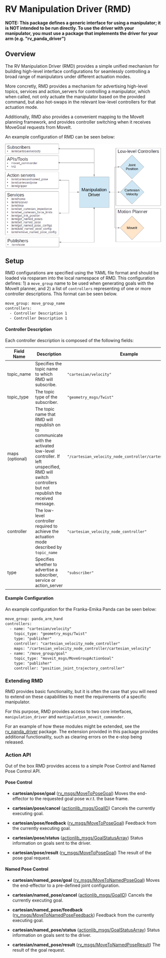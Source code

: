 # RV Manipulation Driver (RMD)

**NOTE: This package defines a generic interface for using a manipulator; it is NOT intended to be run directly. To use the driver with your manipulator, you must use a package that implements the driver for your arm (e.g. "rv_panda_driver")** 

## Overview

The RV Manipulation Driver (RMD) provides a simple unified mechanism for building high-level interface configurations for seamlessly controlling a broad range of manipulators under different actuation modes.

More concretly, RMD provides a mechanism for advertising high-level topics, services and action_servers for controlling a manipulator, which when called, not only actuate the manipulator based on the provided command, but also hot-swaps in the relevant low-level controllers for that actuation mode. 

Additionally, RMD also provides a convenient mapping to the MoveIt planning framework, and provides controller switching when it receives MoveGoal requests from MoveIt.

An example configuration of RMD can be seen below:

![system specification](docs/system_spec.png "System Specification")

## Setup
RMD configurations are specified using the YAML file format and should be loaded via rosparam into the local namespace of RMD. This configuration defines: 1) a `move_group` name to be used when generating goals with the MoveIt planner, and 2) a list of `controllers` representing of one or more controller descriptions. This format can be seen below. 

```
move_group: move_group_name
controllers:
  - Controller Description 1
  - Controller Description 1
```


#### Controller Description
Each controller description is composed of the following fields:

| Field Name | Description | Example |
| --------| --------| --------|
| topic_name       | Specifies the topic name to which RMD will subscribe. | `"cartesian/velocity"` |
| topic_type       | The topic type of the subscriber. |  `"geometry_msgs/Twist"`  |
| maps (optional)  | The topic name that RMD will republish on to communicate with the activated low-level controller. If left unspecified, RMD will switch controllers but not republish the received message.  | `"/cartesian_velocity_node_controller/cartesian_velocity"` |
| controller | The low-level controller required to achieve the actuation mode described by `topic_name` |  `"cartesian_velocity_node_controller"` |
| type | Specifies whether to advertise a subscriber, service or action_server |  `"subscriber"` |

#### Example Configuration

An example configuration for the Franka-Emika Panda can be seen below:
```
move_group: panda_arm_hand
controllers:
  - name: "cartesian/velocity"
    topic_type: "geometry_msgs/Twist"
    type: "publisher"
    controller: "cartesian_velocity_node_controller"
    maps: "/cartesian_velocity_node_controller/cartesian_velocity"
  - name: "/move_group/goal"
    topic_type: "moveit_msgs/MoveGroupActionGoal"
    type: "publisher"
    controller: "position_joint_trajectory_controller"
```

### Extending RMD
RMD provides basic functionality, but it is often the case that you will need to extend on these capabilities to meet the requirements of a specific manipulator.

For this purpose, RMD provides access to two core interfaces, `manipulation_driver` and `mantipulation_moveit_commander`. 

For an example of how these modules might be extended, see the [rv_panda_driver](https://github.com/roboticvisionorg/rv_panda_driver) package. The extension provided in this package provides additional functionality, such as clearing errors on the e-stop being released.


### Action API
Out of the box RMD provides access to a simple Pose Control and Named Pose Control API.

#### Pose Control

- **cartesian/pose/goal** ([rv_msgs/MoveToPoseGoal](https://github.com/roboticvisionorg/rv_msgs/blob/master/action/MoveToPose.action))
Moves the end-effector to the requested goal pose w.r.t. the base frame.

- **cartesian/pose/cancel** ([actionlib_msgs/GoalID](http://docs.ros.org/api/actionlib_msgs/html/msg/GoalID.html))
Cancels the currently executing goal.

- **cartesian/pose/feedback** ([rv_msgs/MoveToPoseGoal](https://github.com/roboticvisionorg/rv_msgs/blob/master/action/MoveToPose.action))
Feedback from the currently executing goal.

- **cartesian/pose/status** ([actionlib_msgs/GoalStatusArray](http://docs.ros.org/api/actionlib_msgs/html/msg/GoalStatusArray.html))
Status information on goals sent to the driver.

- **cartesian/pose/result** ([rv_msgs/MoveToPoseGoal](https://github.com/roboticvisionorg/rv_msgs/blob/master/action/MoveToPose.action))
The result of the pose goal request.

#### Named Pose Control

- **cartesian/named_pose/goal** ([rv_msgs/MoveToNamedPoseGoal](https://github.com/roboticvisionorg/rv_msgs/blob/master/action/MoveToNamedPose.action))
Moves the end-effector to a pre-defined joint configuration.

- **cartesian/named_pose/cancel** ([actionlib_msgs/GoalID](http://docs.ros.org/api/actionlib_msgs/html/msg/GoalID.html))
Cancels the currently executing goal.

- **cartesian/named_pose/feedback** ([rv_msgs/MoveToNamedPoseFeedback]((https://github.com/roboticvisionorg/rv_msgs/blob/master/action/MoveToNamedPose.action)))
Feedback from the currently executing goal.

- **cartesian/named_pose/status** ([actionlib_msgs/GoalStatusArray](http://docs.ros.org/api/actionlib_msgs/html/msg/GoalStatusArray.html))
Status information on goals sent to the driver.

- **cartesian/named_pose/result** ([rv_msgs/MoveToNamedPoseResult]((https://github.com/roboticvisionorg/rv_msgs/blob/master/action/MoveToNamedPose.action)))
The result of the goal request.
